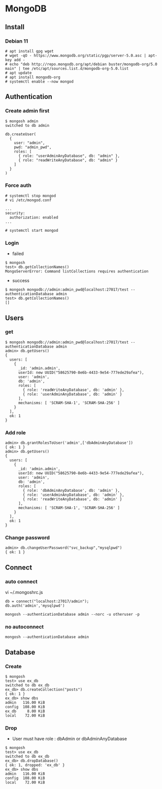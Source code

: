 # MongoDB
## Install 
### Debian 11
```
# apt install gpg wget
# wget -qO - https://www.mongodb.org/static/pgp/server-5.0.asc | apt-key add -
# echo "deb http://repo.mongodb.org/apt/debian buster/mongodb-org/5.0 main" | tee /etc/apt/sources.list.d/mongodb-org-5.0.list
# apt update
# apt install mongodb-org
# systemctl enable --now mongod
```

## Authentication
### Create admin first
```
$ mongosh admin
switched to db admin
```
```
db.createUser(
  {
    user: "admin",
    pwd: "admin_pwd",
    roles: [
      { role: "userAdminAnyDatabase", db: "admin" },
      { role: "readWriteAnyDatabase", db: "admin" }
    ]
  }
)
```
### Force auth
```
# systemctl stop mongod
# vi /etc/mongod.conf
```
```
...
security:
  authorization: enabled
...
```
```
# systemctl start mongod
```
### Login 
* failed
```
$ mongosh
test> db.getCollectionNames()
MongoServerError: Command listCollections requires authentication
```
* success
```
$ mongosh mongodb://admin:admin_pwd@localhost:27017/test --authenticationDatabase admin
test> db.getCollectionNames()
[]
```

## Users
### get
```
$ mongosh mongodb://admin:admin_pwd@localhost:27017/test --authenticationDatabase admin
admin> db.getUsers()
{
  users: [
    {
      _id: 'admin.admin',
      userId: new UUID("58625790-8e6b-4433-9e54-777ede29afea"),
      user: 'admin',
      db: 'admin',
      roles: [
        { role: 'readWriteAnyDatabase', db: 'admin' },
        { role: 'userAdminAnyDatabase', db: 'admin' }
      ],
      mechanisms: [ 'SCRAM-SHA-1', 'SCRAM-SHA-256' ]
    }
  ],
  ok: 1
}
```
### Add role
```
admin> db.grantRolesToUser('admin',['dbAdminAnyDatabase'])
{ ok: 1 }
admin> db.getUsers()
{
  users: [
    {
      _id: 'admin.admin',
      userId: new UUID("58625790-8e6b-4433-9e54-777ede29afea"),
      user: 'admin',
      db: 'admin',
      roles: [
        { role: 'dbAdminAnyDatabase', db: 'admin' },
        { role: 'userAdminAnyDatabase', db: 'admin' },
        { role: 'readWriteAnyDatabase', db: 'admin' }
      ],
      mechanisms: [ 'SCRAM-SHA-1', 'SCRAM-SHA-256' ]
    }
  ],
  ok: 1
}
```

### Change password
```
admin> db.changeUserPassword("svc_backup","mysqlpwd")
{ ok: 1 }
```

## Connect
### auto connect
vi ~/.mongoshrc.js
```
db = connect("localhost:27017/admin");
db.auth('admin','mysqlpwd')
```

```
mongosh --authenticationDatabase admin --norc -u otheruser -p
```

### no autoconnect
```
mongosh --authenticationDatabase admin
```



## Database
### Create 
```
$ mongosh 
test> use ex_db
switched to db ex_db
ex_db> db.createCollection("posts")
{ ok: 1 }
ex_db> show dbs
admin   116.00 KiB
config  108.00 KiB
ex_db     8.00 KiB
local    72.00 KiB
```
### Drop 
* User must have role : dbAdmin or dbAdminAnyDatabase
```
$ mongosh 
test> use ex_db
switched to db ex_db
ex_db> db.dropDatabase()
{ ok: 1, dropped: 'ex_db' }
ex_db> show dbs
admin   116.00 KiB
config  108.00 KiB
local    72.00 KiB
```

